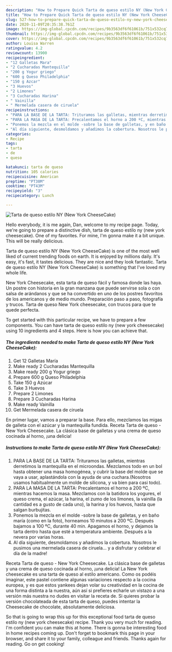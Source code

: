 ```yaml
---
description: "How to Prepare Quick Tarta de queso estilo NY (New York CheeseCake)"
title: "How to Prepare Quick Tarta de queso estilo NY (New York CheeseCake)"
slug: 527-how-to-prepare-quick-tarta-de-queso-estilo-ny-new-york-cheesecake
date: 2020-11-09T20:35:38.761Z
image: https://img-global.cpcdn.com/recipes/9b3563df6f61061b/751x532cq70/tarta-de-queso-estilo-ny-new-york-cheesecake-foto-principal.jpg
thumbnail: https://img-global.cpcdn.com/recipes/9b3563df6f61061b/751x532cq70/tarta-de-queso-estilo-ny-new-york-cheesecake-foto-principal.jpg
cover: https://img-global.cpcdn.com/recipes/9b3563df6f61061b/751x532cq70/tarta-de-queso-estilo-ny-new-york-cheesecake-foto-principal.jpg
author: Louisa Warren
ratingvalue: 4.2
reviewcount: 13900
recipeingredient:
- "12 Galletas Mara"
- "2 Cucharadas Mantequilla"
- "200 g Yogur griego"
- "600 g Queso Philadelphia"
- "150 g Azcar"
- "3 Huevos"
- "2 Limones"
- "3 Cucharadas Harina"
- " Vainilla"
- " Mermelada casera de ciruela"
recipeinstructions:
- "PARA LA BASE DE LA TARTA: Trituramos las galletas, mientras derretimos la mantequilla en el microondas. Mezclamos todo en un bol hasta obtener una masa homogénea, y cubrir la base del molde que se vaya a usar, aplastándola con la ayuda de una cuchara.(Nosotros usamos habitualmente un molde de silicona, y va bien para casi todo)."
- "PARA LA MASA DE LA TARTA: Precalentamos el horno a 200 ºC, mientras hacemos la masa. Mezclamos con la batidora los yogures, el queso crema, el azúcar, la harina, el zumo de los limones, la vainilla (la cantidad es a gusto de cada uno), la harina y los huevos, hasta que salgan burbujitas."
- "Ponemos la mezcla en el molde -sobre la base de galletas, y en baño maría (como en la foto), horneamos 10 minutos a 200 ºC. Después bajamos a 100 ºC, durante 40 min. Apagamos el horno, y dejamos la tarta dentro hasta que esté a temperatura ambiente. Después a la nevera por varias horas."
- "Al día siguiente, desmoldamos y añadimos la cobertura. Nosotros le pusimos una mermelada casera de ciruela... y a disfrutar y celebrar el día de la madre!"
categories:
- Recipe
tags:
- tarta
- de
- queso

katakunci: tarta de queso 
nutrition: 105 calories
recipecuisine: American
preptime: "PT30M"
cooktime: "PT43M"
recipeyield: "3"
recipecategory: Lunch

---
```



![Tarta de queso estilo NY (New York CheeseCake)](https://img-global.cpcdn.com/recipes/9b3563df6f61061b/751x532cq70/tarta-de-queso-estilo-ny-new-york-cheesecake-foto-principal.jpg)

Hello everybody, it is me again, Dan, welcome to my recipe page. Today, we're going to prepare a distinctive dish, tarta de queso estilo ny (new york cheesecake). One of my favorites. For mine, I'm gonna make it a bit unique. This will be really delicious.

Tarta de queso estilo NY (New York CheeseCake) is one of the most well liked of current trending foods on earth. It is enjoyed by millions daily. It's easy, it's fast, it tastes delicious. They are nice and they look fantastic. Tarta de queso estilo NY (New York CheeseCake) is something that I've loved my whole life.

New York Cheesecake, esta tarta de queso fácil y famosa donde las haya. Un postre con historia en la gran manzana que puede servirse sola o con salsa de arándanos y que se ha convertido en uno de los postres favoritos de los americanos y de medio mundo. Preparación paso a paso, fotografía y trucos. Tarta de queso New York cheesecake, con trucos para que te quede perfecta.


To get started with this particular recipe, we have to prepare a few components. You can have tarta de queso estilo ny (new york cheesecake) using 10 ingredients and 4 steps. Here is how you can achieve that.

<!--inarticleads1-->

##### The ingredients needed to make Tarta de queso estilo NY (New York CheeseCake):

1. Get 12 Galletas María
1. Make ready 2 Cucharadas Mantequilla
1. Make ready 200 g Yogur griego
1. Prepare 600 g Queso Philadelphia
1. Take 150 g Azúcar
1. Take 3 Huevos
1. Prepare 2 Limones
1. Prepare 3 Cucharadas Harina
1. Make ready  Vainilla
1. Get  Mermelada casera de ciruela


En primer lugar, vamos a preparar la base. Para ello, mezclamos las migas de galleta con el azúcar y la mantequilla fundida. Receta Tarta de queso - New York Cheesecake. La clásica base de galletas y una crema de queso cocinada al horno, ¡una delicia! 

<!--inarticleads2-->

##### Instructions to make Tarta de queso estilo NY (New York CheeseCake):

1. PARA LA BASE DE LA TARTA: Trituramos las galletas, mientras derretimos la mantequilla en el microondas. Mezclamos todo en un bol hasta obtener una masa homogénea, y cubrir la base del molde que se vaya a usar, aplastándola con la ayuda de una cuchara.(Nosotros usamos habitualmente un molde de silicona, y va bien para casi todo).
1. PARA LA MASA DE LA TARTA: Precalentamos el horno a 200 ºC, mientras hacemos la masa. Mezclamos con la batidora los yogures, el queso crema, el azúcar, la harina, el zumo de los limones, la vainilla (la cantidad es a gusto de cada uno), la harina y los huevos, hasta que salgan burbujitas.
1. Ponemos la mezcla en el molde -sobre la base de galletas, y en baño maría (como en la foto), horneamos 10 minutos a 200 ºC. Después bajamos a 100 ºC, durante 40 min. Apagamos el horno, y dejamos la tarta dentro hasta que esté a temperatura ambiente. Después a la nevera por varias horas.
1. Al día siguiente, desmoldamos y añadimos la cobertura. Nosotros le pusimos una mermelada casera de ciruela... y a disfrutar y celebrar el día de la madre!


Receta Tarta de queso - New York Cheesecake. La clásica base de galletas y una crema de queso cocinada al horno, ¡una delicia! La New York cheesecake es una tarta de queso al estilo americano. Como os podéis imaginar, este pastel contiene algunas variaciones respecto a la cocina europea, y es que estos yankees dejan volar su creatividad en la cocina de una forma distinta a la nuestra, aún así si prefieres echarle un vistazo a una versión más nuestra no dudes en visitar la receta de. Si quieres probar la versión chocolateada de esta tarta de queso, puedes intentar la Cheesecake de chocolate, absolutamente deliciosa. 

So that is going to wrap this up for this exceptional food tarta de queso estilo ny (new york cheesecake) recipe. Thank you very much for reading. I'm confident you can make this at home. There is gonna be interesting food in home recipes coming up. Don't forget to bookmark this page in your browser, and share it to your family, colleague and friends. Thanks again for reading. Go on get cooking!
